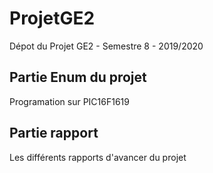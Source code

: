 # ProjetGE2
Dépot du Projet GE2 - Semestre 8 - 2019/2020

## Partie Enum du projet
Programation sur PIC16F1619
## Partie rapport
Les différents rapports d'avancer du projet

